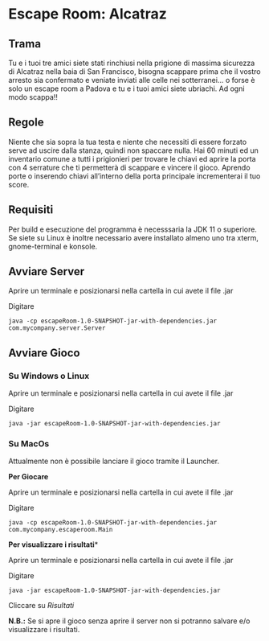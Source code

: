 # Escape Room: Alcatraz

## Trama

Tu e i tuoi tre amici siete stati rinchiusi nella prigione di massima sicurezza di Alcatraz nella baia di San Francisco, bisogna scappare prima che il vostro arresto sia confermato e veniate inviati alle celle nei sotterranei… o forse è solo un escape room a Padova e tu e i tuoi amici siete ubriachi. Ad ogni modo scappa!!

## Regole

Niente che sia sopra la tua testa e niente che necessiti di essere forzato serve ad uscire dalla stanza, quindi non spaccare nulla. Hai 60 minuti ed un inventario comune a tutti i prigionieri per trovare le chiavi ed aprire la porta con 4 serrature che ti permetterà di scappare e vincere il gioco. Aprendo porte o inserendo chiavi all’interno della porta principale incrementerai il tuo score.

## Requisiti

Per build e esecuzione del programma è necesssaria la JDK 11 o superiore.
Se siete su Linux è inoltre necessario avere installato almeno uno tra xterm, gnome-terminal e konsole.

## Avviare Server

Aprire un terminale e posizionarsi nella cartella in cui avete il file .jar

Digitare

`java -cp escapeRoom-1.0-SNAPSHOT-jar-with-dependencies.jar com.mycompany.server.Server`

## Avviare Gioco

### Su Windows o Linux

Aprire un terminale e posizionarsi nella cartella in cui avete il file .jar

Digitare

`java -jar escapeRoom-1.0-SNAPSHOT-jar-with-dependencies.jar`


### Su MacOs

Attualmente non è possibile lanciare il gioco tramite il Launcher.

**Per Giocare**

Aprire un terminale e posizionarsi nella cartella in cui avete il file .jar

Digitare

`java -cp escapeRoom-1.0-SNAPSHOT-jar-with-dependencies.jar com.mycompany.escaperoom.Main`

**Per visualizzare i risultati***

Aprire un terminale e posizionarsi nella cartella in cui avete il file .jar

Digitare

`java -jar escapeRoom-1.0-SNAPSHOT-jar-with-dependencies.jar`

Cliccare su *Risultati*

**N.B.:** Se si apre il gioco senza aprire il server non si potranno salvare e/o visualizzare i risultati.



